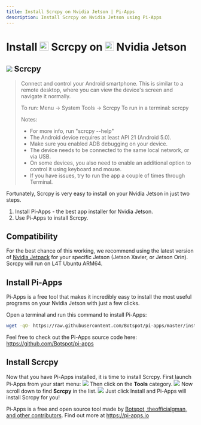 ```yaml
---
title: Install Scrcpy on Nvidia Jetson | Pi-Apps
description: Install Scrcpy on Nvidia Jetson using Pi-Apps
---
```

<div class="simple-install-content content">

# Install <img src="/img/app-icons/Scrcpy/icon-64.png" height=24> Scrcpy on <img src=/img/other-icons/nvidia-icon.svg height=24> Nvidia Jetson

## <img src="/img/app-icons/Scrcpy/icon-64.png"> Scrcpy
> Connect and control your Android smartphone.
> This is similar to a remote desktop, where you can view the device's screen and navigate it normally.
> 
> To run: Menu -> System Tools -> Scrcpy
> To run in a terminal: scrcpy
> 
> Notes:
> - For more info, run "scrcpy --help"
> - The Android device requires at least API 21 (Android 5.0).
> - Make sure you enabled ADB debugging on your device.
> - The device needs to be connected to the same local network, or via USB.
> - On some devices, you also need to enable an additional option to control it using keyboard and mouse.
> - If you have issues, try to run the app a couple of times through Terminal.

Fortunately, Scrcpy is very easy to install on your Nvidia Jetson in just two steps.
1. Install Pi-Apps - the best app installer for Nvidia Jetson.
2. Use Pi-Apps to install Scrcpy.
</div>
<div class="simple-install-content content">

## Compatibility
For the best chance of this working, we recommend using the latest version of [Nvidia Jetpack](https://developer.nvidia.com/embedded/jetpack-archive) for your specific Jetson (Jetson Xavier, or Jetson Orin).
Scrcpy will run on L4T Ubuntu ARM64.
</div>
<div class="simple-install-content content">

## Install Pi-Apps

Pi-Apps is a free tool that makes it incredibly easy to install the most useful programs on your Nvidia Jetson with just a few clicks.

Open a terminal and run this command to install Pi-Apps:
```bash
wget -qO- https://raw.githubusercontent.com/Botspot/pi-apps/master/install | bash
```
Feel free to check out the Pi-Apps source code here: https://github.com/Botspot/pi-apps
</div>
<div class="simple-install-content content">

## Install Scrcpy

Now that you have Pi-Apps installed, it is time to install Scrcpy.
First launch Pi-Apps from your start menu:
<img src="/img/start-menu.png">
Then click on the <b>Tools</b> category.
<img src="/img/category-selections/Tools.png">
Now scroll down to find <b>Scrcpy</b> in the list.
<img src="/img/app-icons/Scrcpy/app-selection.png">
Just click Install and Pi-Apps will install Scrcpy for you!
</div>
<div class="simple-install-content content">

Pi-Apps is a free and open source tool made by [Botspot, theofficialgman, and other contributors](/about/#contributors). Find out more at https://pi-apps.io
</div>
